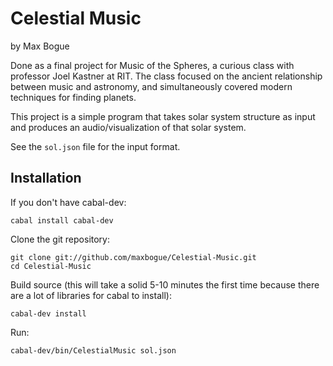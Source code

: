 # Celestial Music

by Max Bogue

Done as a final project for Music of the Spheres, a curious class with
professor Joel Kastner at RIT.  The class focused on the ancient relationship
between music and astronomy, and simultaneously covered modern techniques for
finding planets.

This project is a simple program that takes solar system structure as
input and produces an audio/visualization of that solar system.

See the `sol.json` file for the input format.

## Installation

If you don't have cabal-dev:

    cabal install cabal-dev

Clone the git repository:

    git clone git://github.com/maxbogue/Celestial-Music.git
    cd Celestial-Music

Build source (this will take a solid 5-10 minutes the first time because there
are a lot of libraries for cabal to install):

    cabal-dev install

Run:

    cabal-dev/bin/CelestialMusic sol.json
